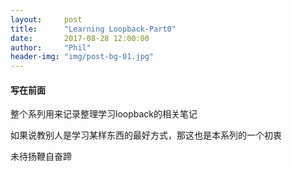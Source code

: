```yaml
---
layout:     post
title:      "Learning Loopback-Part0"
date:       2017-08-28 12:00:00
author:     "Phil"
header-img: "img/post-bg-01.jpg"
---
```


#### 写在前面

整个系列用来记录整理学习loopback的相关笔记

如果说教别人是学习某样东西的最好方式，那这也是本系列的一个初衷

未待扬鞭自奋蹄
